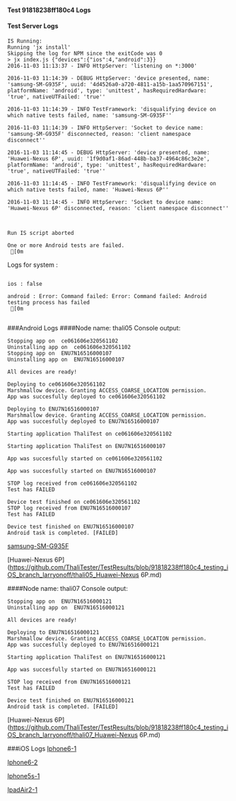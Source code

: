 #### Test 91818238ff180c4 Logs

#### Test Server Logs
```
IS Running:
Running 'jx install'
Skipping the log for NPM since the exitCode was 0
> jx index.js {"devices":{"ios":4,"android":3}}
2016-11-03 11:13:37 - INFO HttpServer: 'listening on *:3000'

2016-11-03 11:14:39 - DEBUG HttpServer: 'device presented, name: 'samsung-SM-G935F', uuid: '4d4526a0-a720-4811-a15b-1aa570967151', platformName: 'android', type: 'unittest', hasRequiredHardware: 'true', nativeUTFailed: 'true''

2016-11-03 11:14:39 - INFO TestFramework: 'disqualifying device on which native tests failed, name: 'samsung-SM-G935F''

2016-11-03 11:14:39 - INFO HttpServer: 'Socket to device name: 'samsung-SM-G935F' disconnected, reason: 'client namespace disconnect''

2016-11-03 11:14:45 - DEBUG HttpServer: 'device presented, name: 'Huawei-Nexus 6P', uuid: '1f9d0af1-86ad-448b-ba37-4964c86c3e2e', platformName: 'android', type: 'unittest', hasRequiredHardware: 'true', nativeUTFailed: 'true''

2016-11-03 11:14:45 - INFO TestFramework: 'disqualifying device on which native tests failed, name: 'Huawei-Nexus 6P''

2016-11-03 11:14:45 - INFO HttpServer: 'Socket to device name: 'Huawei-Nexus 6P' disconnected, reason: 'client namespace disconnect''


 
Run IS script aborted
 
One or more Android tests are failed.
 [0m

```


Logs for system : 
```

ios : false

android : Error: Command failed: Error: Command failed: Android testing process has failed
 [0m


```
###Android Logs
####Node name: thali05
Console output:
```
Stopping app on  ce061606e320561102
Uninstalling app on  ce061606e320561102
Stopping app on  ENU7N16516000107
Uninstalling app on  ENU7N16516000107

All devices are ready!

Deploying to ce061606e320561102
Marshmallow device. Granting ACCESS_COARSE_LOCATION permission.
App was succesfully deployed to ce061606e320561102

Deploying to ENU7N16516000107
Marshmallow device. Granting ACCESS_COARSE_LOCATION permission.
App was succesfully deployed to ENU7N16516000107

Starting application ThaliTest on ce061606e320561102

Starting application ThaliTest on ENU7N16516000107

App was succesfully started on ce061606e320561102

App was succesfully started on ENU7N16516000107

STOP log received from ce061606e320561102
Test has FAILED

Device test finished on ce061606e320561102 
STOP log received from ENU7N16516000107
Test has FAILED

Device test finished on ENU7N16516000107 
Android task is completed. [FAILED]
```
[samsung-SM-G935F](https://github.com/ThaliTester/TestResults/blob/91818238ff180c4_testing_iOS_branch_larryonoff/thali05_samsung-SM-G935F.md)

[Huawei-Nexus 6P](https://github.com/ThaliTester/TestResults/blob/91818238ff180c4_testing_iOS_branch_larryonoff/thali05_Huawei-Nexus 6P.md)

####Node name: thali07
Console output:
```
Stopping app on  ENU7N16516000121
Uninstalling app on  ENU7N16516000121

All devices are ready!

Deploying to ENU7N16516000121
Marshmallow device. Granting ACCESS_COARSE_LOCATION permission.
App was succesfully deployed to ENU7N16516000121

Starting application ThaliTest on ENU7N16516000121

App was succesfully started on ENU7N16516000121

STOP log received from ENU7N16516000121
Test has FAILED

Device test finished on ENU7N16516000121 
Android task is completed. [FAILED]
```
[Huawei-Nexus 6P](https://github.com/ThaliTester/TestResults/blob/91818238ff180c4_testing_iOS_branch_larryonoff/thali07_Huawei-Nexus 6P.md)




###iOS Logs
[Iphone6-1](https://github.com/ThaliTester/TestResults/blob/91818238ff180c4_testing_iOS_branch_larryonoff/iOS_Iphone6-1.md)

[Iphone6-2](https://github.com/ThaliTester/TestResults/blob/91818238ff180c4_testing_iOS_branch_larryonoff/iOS_Iphone6-2.md)

[Iphone5s-1](https://github.com/ThaliTester/TestResults/blob/91818238ff180c4_testing_iOS_branch_larryonoff/iOS_Iphone5s-1.md)

[IpadAir2-1](https://github.com/ThaliTester/TestResults/blob/91818238ff180c4_testing_iOS_branch_larryonoff/iOS_IpadAir2-1.md)


